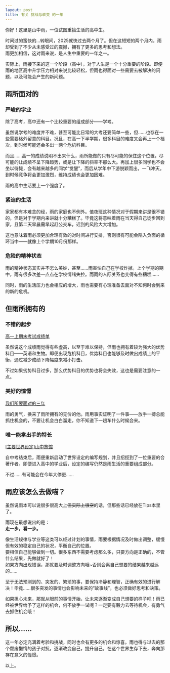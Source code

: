 ```yaml
---
layout: post
title: 有关 挑战与改变 的一年
---
```



<p>你好！这里是山中雨，一位试图重拾生活的高中生。</p><p>时间过的蛮快的…转眼间，2025就快过去两个月了。但在这短短的两个月内，雨却受到了不少从未感受过的震撼，拥有了更多的思考和想法。<br>雨更加相信，这对雨来说，是人生中重要的一年之一。</p><p>实际上，雨接下来的这一个阶段（高中），对于人生是一个十分重要的阶段。即便雨的地区高中升学压力相对来说比较轻松，但雨也得面对一些需要去被解决的问题，以及可能会产生的新问题。</p><h2>雨所面对的</h2><h3>严峻的学业</h3><p>除了高考，高中还有一个比较重要的组成部分——学考。</p><p>虽然说学考的难度并不难，甚至可能比日常的大考还要简单一些，但……也存在一些需要格外留意的科目。况且，在高一下半学期，很多科目的难度又会再上一个档次，到时候可能还会多出一两个危机科目。</p><p>而且……高一的成绩说明不出来什么，雨所能做的只有尽可能的保住这个位置，尽可能的让成绩不呈下降趋势，或是让下降的斜率不那么大。再加上很多同学也不会坐以待毙，会有越来越多的同学“觉醒”，而后从学年中下游脱颖而出，一飞冲天。到时候竞争将会更加激烈，维持成绩也会更加困难。</p><p>雨的高中生活要上一个强度了。</p><h3>紧迫的生活</h3><p>家家都有本难念的经，雨的家庭也不例外。值夜班这种情况对于假期来讲是很不错的，但是对于学期内来讲就十分糟糕了。毕竟这将意味着雨在当天得自己徒步回到家，且第二天早晨需早起赶公交车，迟到的风险大大增加。</p><p>这也意味着雨必须更加合理有效的对时间进行安排，否则很有可能会陷入负面的循环当中——就像上个学期10月份那样。</p><h3>危险的精神状态</h3><p>雨的精神状态其实并不怎么美妙，甚至……雨害怕自己在学校炸掉。上个学期的期中，雨有很多次差一点点在学校情绪失控。而雨的人际关系也变得有些糟糕……</p><p>同时，雨的生活压力也会相应的增大，雨也需要有心理准备去面对不知何时会到来的新的危机。</p><h2>但雨所拥有的</h2><h3>不错的起步</h3><p><a href="/index.php/grade-report/129.html">高一上期末考试成绩单</a></p><p>虽然说这个成绩雨觉得有些虚高，以至于难以保持，但雨也拥有着较为强大的优势科目——英语和生物。即便出现危机科目，优势科目也能够及时做出成绩上的平衡，通过减少成绩下降幅度来减小打击。</p><p>不过如果劣势科目过多，那么优势科目的优势也将会失效，这也是需要注意的一点。</p><h3>美好的憧憬</h3><p><a href="/index.php/blog/139.html">我们所要面对的三年</a></p><p>雨的勇气，换来了雨所拥有的无价的他。雨用事实证明了一件事——放手一搏总能抓住机会的，不要让机会白白溜走，你不知道下一趟车什么时候会来。</p><h3>唯一能拿出手的特长</h3><p><a href="https://mount-rain.link/index.php/worldsetting/yamanaka-inn.html">&lbrack;主要世界设定&rbrack;山中旅馆</a></p><p>自中考结束后，雨便重新启动了世界设定的编写规划，并且招揽到了一位重要的合著作者。即便进入高中的学业后，设定的编写仍然是雨生活的重要组成部分。</p><p>不过……有可能会在今年大停更……</p><h2>雨应该怎么去做喵？</h2><p>虽然说雨本可以说很多很高大上<del>但实际上很空</del>的话，但那些话已经放在Tips本里了。</p><p>雨现在最想说出的是：<br><strong>走一步，看一步。</strong></p><p>像生活规律与学业等这类可以经过计划的事情，雨要根据情况及时做出调整，缓慢但有效的稳定自己的状况，平衡自己的位置。<br>要相信自己能够做到一切。很多东西不需要考虑那么多，只要方向是正确的，不管什么结果，先做就好了！<br>如果方向出现错误，那就要及时调整方向哦~否则会离自己想要的结果越来越远的……</p><p>至于无法预测到的、突发的、繁琐的事，要保持冷静和理智，正确有效的进行解决！毕竟……很多突发的事情也会影响未来的“故事线”，也必须做好思考和决策。</p><p>如果担心未来，那就从眼前的事情开始，让未来逐渐变成自己想要的样子吧！雨已经被世界给予了这样的机会，何不放手一试呢？一定要有毅力去等待机会，有勇气去抓住机会哦！</p><h2>所以……</h2><p>这一年必定充满着考验和挑战，同时也会有更多的机会和惊喜。雨也得与过去的那个颓废懒惰的孩子对抗，逐渐改变自己，提升自己，在这个世界生存下去，奔向那存在意义的憧憬。</p><p>以上。</p>
